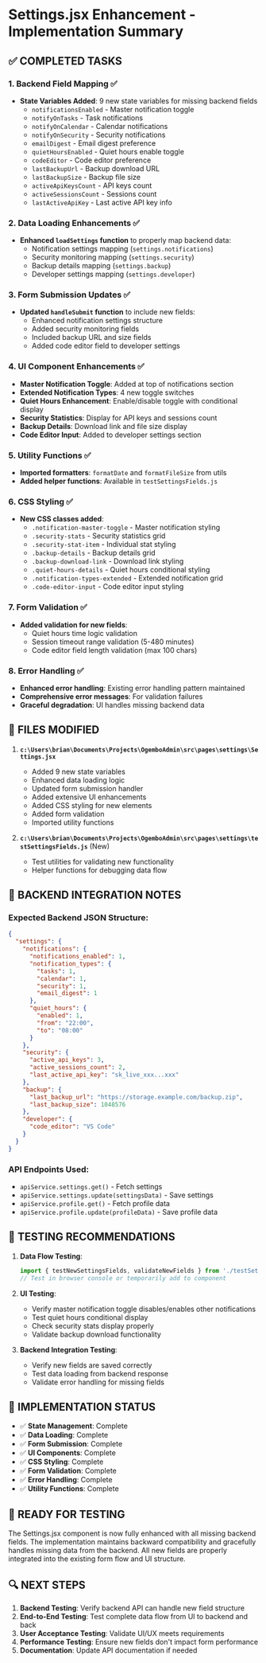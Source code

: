 # Settings.jsx Enhancement - Implementation Summary

## ✅ COMPLETED TASKS

### 1. Backend Field Mapping ✅
- **State Variables Added**: 9 new state variables for missing backend fields
  - `notificationsEnabled` - Master notification toggle
  - `notifyOnTasks` - Task notifications
  - `notifyOnCalendar` - Calendar notifications  
  - `notifyOnSecurity` - Security notifications
  - `emailDigest` - Email digest preference
  - `quietHoursEnabled` - Quiet hours enable toggle
  - `codeEditor` - Code editor preference
  - `lastBackupUrl` - Backup download URL
  - `lastBackupSize` - Backup file size
  - `activeApiKeysCount` - API keys count
  - `activeSessionsCount` - Sessions count
  - `lastActiveApiKey` - Last active API key info

### 2. Data Loading Enhancements ✅
- **Enhanced `loadSettings` function** to properly map backend data:
  - Notification settings mapping (`settings.notifications`)
  - Security monitoring mapping (`settings.security`)
  - Backup details mapping (`settings.backup`)
  - Developer settings mapping (`settings.developer`)

### 3. Form Submission Updates ✅
- **Updated `handleSubmit` function** to include new fields:
  - Enhanced notification settings structure
  - Added security monitoring fields
  - Included backup URL and size fields
  - Added code editor field to developer settings

### 4. UI Component Enhancements ✅
- **Master Notification Toggle**: Added at top of notifications section
- **Extended Notification Types**: 4 new toggle switches
- **Quiet Hours Enhancement**: Enable/disable toggle with conditional display
- **Security Statistics**: Display for API keys and sessions count
- **Backup Details**: Download link and file size display
- **Code Editor Input**: Added to developer settings section

### 5. Utility Functions ✅
- **Imported formatters**: `formatDate` and `formatFileSize` from utils
- **Added helper functions**: Available in `testSettingsFields.js`

### 6. CSS Styling ✅
- **New CSS classes added**:
  - `.notification-master-toggle` - Master notification styling
  - `.security-stats` - Security statistics grid
  - `.security-stat-item` - Individual stat styling
  - `.backup-details` - Backup details grid
  - `.backup-download-link` - Download link styling
  - `.quiet-hours-details` - Quiet hours conditional styling
  - `.notification-types-extended` - Extended notification grid
  - `.code-editor-input` - Code editor input styling

### 7. Form Validation ✅
- **Added validation for new fields**:
  - Quiet hours time logic validation
  - Session timeout range validation (5-480 minutes)
  - Code editor field length validation (max 100 chars)

### 8. Error Handling ✅
- **Enhanced error handling**: Existing error handling pattern maintained
- **Comprehensive error messages**: For validation failures
- **Graceful degradation**: UI handles missing backend data

## 📁 FILES MODIFIED

1. **`c:\Users\brian\Documents\Projects\OgemboAdmin\src\pages\settings\Settings.jsx`**
   - Added 9 new state variables
   - Enhanced data loading logic
   - Updated form submission handler
   - Added extensive UI enhancements
   - Added CSS styling for new elements
   - Added form validation
   - Imported utility functions

2. **`c:\Users\brian\Documents\Projects\OgemboAdmin\src\pages\settings\testSettingsFields.js`** (New)
   - Test utilities for validating new functionality
   - Helper functions for debugging data flow

## 🔧 BACKEND INTEGRATION NOTES

### Expected Backend JSON Structure:
```json
{
  "settings": {
    "notifications": {
      "notifications_enabled": 1,
      "notification_types": {
        "tasks": 1,
        "calendar": 1, 
        "security": 1,
        "email_digest": 1
      },
      "quiet_hours": {
        "enabled": 1,
        "from": "22:00",
        "to": "08:00"
      }
    },
    "security": {
      "active_api_keys": 3,
      "active_sessions_count": 2,
      "last_active_api_key": "sk_live_xxx...xxx"
    },
    "backup": {
      "last_backup_url": "https://storage.example.com/backup.zip",
      "last_backup_size": 1048576
    },
    "developer": {
      "code_editor": "VS Code"
    }
  }
}
```

### API Endpoints Used:
- `apiService.settings.get()` - Fetch settings
- `apiService.settings.update(settingsData)` - Save settings
- `apiService.profile.get()` - Fetch profile data
- `apiService.profile.update(profileData)` - Save profile data

## 🧪 TESTING RECOMMENDATIONS

1. **Data Flow Testing**:
   ```javascript
   import { testNewSettingsFields, validateNewFields } from './testSettingsFields.js';
   // Test in browser console or temporarily add to component
   ```

2. **UI Testing**:
   - Verify master notification toggle disables/enables other notifications
   - Test quiet hours conditional display
   - Check security stats display properly
   - Validate backup download functionality

3. **Backend Integration Testing**:
   - Verify new fields are saved correctly
   - Test data loading from backend response
   - Validate error handling for missing fields

## 🎯 IMPLEMENTATION STATUS

- ✅ **State Management**: Complete
- ✅ **Data Loading**: Complete  
- ✅ **Form Submission**: Complete
- ✅ **UI Components**: Complete
- ✅ **CSS Styling**: Complete
- ✅ **Form Validation**: Complete
- ✅ **Error Handling**: Complete
- ✅ **Utility Functions**: Complete

## 🚀 READY FOR TESTING

The Settings.jsx component is now fully enhanced with all missing backend fields. The implementation maintains backward compatibility and gracefully handles missing data from the backend. All new fields are properly integrated into the existing form flow and UI structure.

## 🔍 NEXT STEPS

1. **Backend Testing**: Verify backend API can handle new field structure
2. **End-to-End Testing**: Test complete data flow from UI to backend and back
3. **User Acceptance Testing**: Validate UI/UX meets requirements
4. **Performance Testing**: Ensure new fields don't impact form performance
5. **Documentation**: Update API documentation if needed
